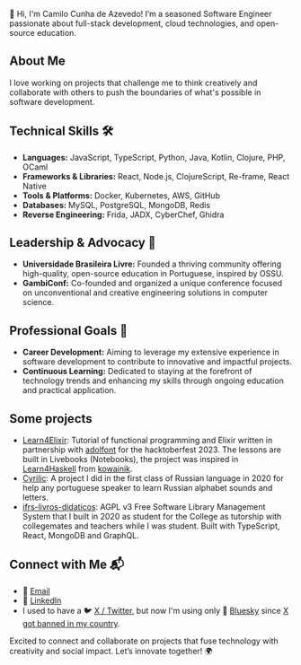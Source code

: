 👋 Hi, I'm Camilo Cunha de Azevedo! I’m a seasoned Software Engineer passionate about full-stack development, cloud technologies, and open-source education. 

## About Me
I love working on projects that challenge me to think creatively and collaborate with others to push the boundaries of what's possible in software development. 

## Technical Skills 🛠️
- **Languages:** JavaScript, TypeScript, Python, Java, Kotlin, Clojure, PHP, OCaml
- **Frameworks & Libraries:** React, Node.js, ClojureScript, Re-frame, React Native
- **Tools & Platforms:** Docker, Kubernetes, AWS, GitHub
- **Databases:** MySQL, PostgreSQL, MongoDB, Redis
- **Reverse Engineering:** Frida, JADX, CyberChef, Ghidra

## Leadership & Advocacy 🌟
- **Universidade Brasileira Livre:** Founded a thriving community offering high-quality, open-source education in Portuguese, inspired by OSSU.
- **GambiConf:** Co-founded and organized a unique conference focused on unconventional and creative engineering solutions in computer science.

## Professional Goals 🚀
- **Career Development:** Aiming to leverage my extensive experience in software development to contribute to innovative and impactful projects.
- **Continuous Learning:** Dedicated to staying at the forefront of technology trends and enhancing my skills through ongoing education and practical application.

## Some projects
- [Learn4Elixir](https://github.com/Universidade-Livre/Learn4Elixir): Tutorial of functional programming and Elixir written in partnership with [adolfont](https://github.com/adolfont) for the
hacktoberfest 2023. The lessons are built in Livebooks (Notebooks), the project was inspired in [Learn4Haskell](https://github.com/kowainik/learn4haskell) from [kowainik](https://github.com/kowainik).
- [Cyrilic](https://camilotk.github.io/cirilico/): A project I did in the first class of Russian language in 2020 for help any portuguese speaker to learn Russian
alphabet sounds and letters.
- [ifrs-livros-didaticos](https://github.com/fabsoftwareifrs/ifrs-livros-didaticos): AGPL v3 Free Software Library Management System that I built in 2020 as student for the College as tutorship with collegemates and teachers
while I was student. Built with TypeScript, React, MongoDB and GraphQL.

## Connect with Me 📬
- 📧 [Email](mailto:camilotk@gmail.com)
- 💼 [LinkedIn](https://www.linkedin.com/in/2cazevedo/)
- I used to have a 🐦 [X / Twitter](https://x.com/ocamilodev), but now I'm using only 🦋 [Bluesky](https://bsky.app/profile/camilotk.dev.br) since [X got banned in my country](https://www.theguardian.com/technology/article/2024/aug/31/x-offline-brazil-elon-musk).

Excited to connect and collaborate on projects that fuse technology with creativity and social impact. Let’s innovate together! 🌍
